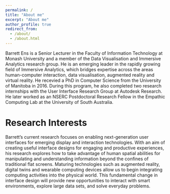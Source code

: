 ```yaml
---
permalink: /
title: "About me"
excerpt: "About me"
author_profile: true
redirect_from: 
  - /about/
  - /about.html
---
```


Barrett Ens is a Senior Lecturer in the Faculty of Information Technology at Monash University and a member of the Data Visualisation and Immersive Analytics research group. He is an emerging leader in the rapidly growing field of Immersive Analytics, which bridges expertise across the areas human-computer interaction, data visualisation, augmented reality and virtual reality. He recevied a PhD in Computer Science from the University of Manitoba in 2016. During this program, he also completed two research internships with the User Interface Research Group at Autodesk Research. He later worked as an NSERC Postdoctoral Research Fellow in the Empathic Computing Lab at the University of South Australia.


Research Interests
======

Barrett’s current research focuses on enabling next-generation user interfaces for emerging display and interaction technologies. With an aim of creating useful interface designs for engaging and productive experiences, his research explores how to take advantage of human spatial abilities for manipulating and understanding information beyond the confines of traditional flat screens. Maturing technologies such as augmented reality, digital twins and wearable computing devices allow us to begin integrating computing activities into the physical world. This fundamental change in interface design will provide new opportunities to interact with smart environments, explore large data sets, and solve everyday problems.
